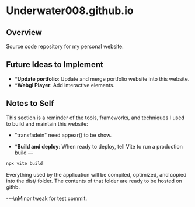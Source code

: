 # Underwater008.github.io

## Overview

Source code repository for my personal website.

## Future Ideas to Implement

- ***Update portfolio**: Update and merge portfolio website into this website.
- ***Webgl Player**: Add interactive elements.

## Notes to Self

This section is a reminder of the tools, frameworks, and techniques I used to build and maintain this website:
- "transfadein" need appear() to be show. 

- ***Build and deploy**: 
When ready to deploy, tell Vite to run a production build —
```bash
npx vite build 
```
Everything used by the application will be compiled, optimized, and copied into the dist/ folder. The contents of that folder are ready to be hosted on githb.

---\nMinor tweak for test commit.
